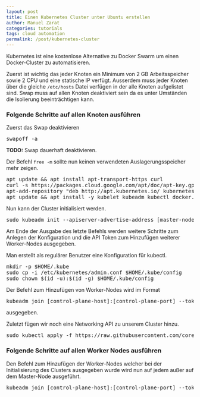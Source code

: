 ```yaml
---
layout: post
title: Einen Kubernetes Cluster unter Ubuntu erstellen
author: Manuel Zarat
categories: tutorials
tags: cloud automation
permalink: /post/kubernetes-cluster
---
```


Kubernetes ist eine kostenlose Alternative zu Docker Swarm um einen Docker-Cluster zu automatisieren.

<!--excerpt_separator-->

Zuerst ist wichtig das jeder Knoten ein Minimum von 2 GB Arbeitsspeicher sowie 2 CPU und eine statische IP verfügt. Ausserdem muss jeder Knoten über die gleiche <code>/etc/hosts</code> Datei verfügen in der alle Knoten aufgelistet sind. Swap muss auf allen Knoten deaktiviert sein da es unter Umständen die Isolierung beeinträchtigen kann. 

<h3>Folgende Schritte auf allen Knoten ausführen</h3>

Zuerst das Swap deaktivieren

<pre>
swapoff -a
</pre>

<b>TODO:</b> Swap dauerhaft deaktivieren.

Der Befehl <code>free -m</code> sollte nun keinen verwendeten Auslagerungsspeicher mehr zeigen.

<pre>
apt update && apt install apt-transport-https curl
curl -s https://packages.cloud.google.com/apt/doc/apt-key.gpg | apt-key add -
apt-add-repository "deb http://apt.kubernetes.io/ kubernetes-xenial main"
apt update && apt install -y kubelet kubeadm kubectl docker.io
</pre>

Nun kann der Cluster initialisiert werden.

<pre>
sudo kubeadm init --apiserver-advertise-address [master-node-ip] --pod-network-cidr=[internal pod network cidr]
</pre>

Am Ende der Ausgabe des letzte Befehls werden weitere Schritte zum Anlegen der Konfiguration und die API Token zum Hinzufügen weiterer Worker-Nodes ausgegeben.

Man erstellt als regulärer Benutzer eine Konfiguration für kubectl.

<pre>
mkdir -p $HOME/.kube
sudo cp -i /etc/kubernetes/admin.conf $HOME/.kube/config
sudo chown $(id -u):$(id -g) $HOME/.kube/config
</pre>

Der Befehl zum Hinzufügen von Worker-Nodes wird im Format

<pre>
kubeadm join [control-plane-host]:[control-plane-port] --token [token] --discovery-token-ca-cert-hash sha256:[hash]
</pre>

ausgegeben.

Zuletzt fügen wir noch eine Networking API zu unserem Cluster hinzu.

<pre>
sudo kubectl apply -f https://raw.githubusercontent.com/coreos/flannel/master/Documentation/kube-flannel.yml
</pre>

<h3>Folgende Schritte auf allen Worker Nodes ausführen</h3>

Den Befehl zum Hinzufügen der Worker-Nodes welcher bei der Initialisierung des Clusters ausgegeben wurde wird nun auf jedem außer auf dem Master-Node ausgeführt.

<pre>
kubeadm join [control-plane-host]:[control-plane-port] --token [token] --discovery-token-ca-cert-hash sha256:[hash]
</pre>
